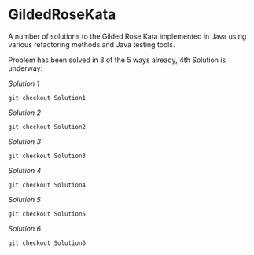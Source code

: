 # GildedRoseKata
A number of solutions to the Gilded Rose Kata implemented in Java using various refactoring methods and Java testing tools.

Problem has been solved in 3 of the 5 ways already, 4th Solution is underway:

*Solution 1* 

    git checkout Solution1


*Solution 2* 

    git checkout Solution2


*Solution 3* 

    git checkout Solution3


*Solution 4* 

    git checkout Solution4


*Solution 5*

    git checkout Solution5

*Solution 6*

    git checkout Solution6